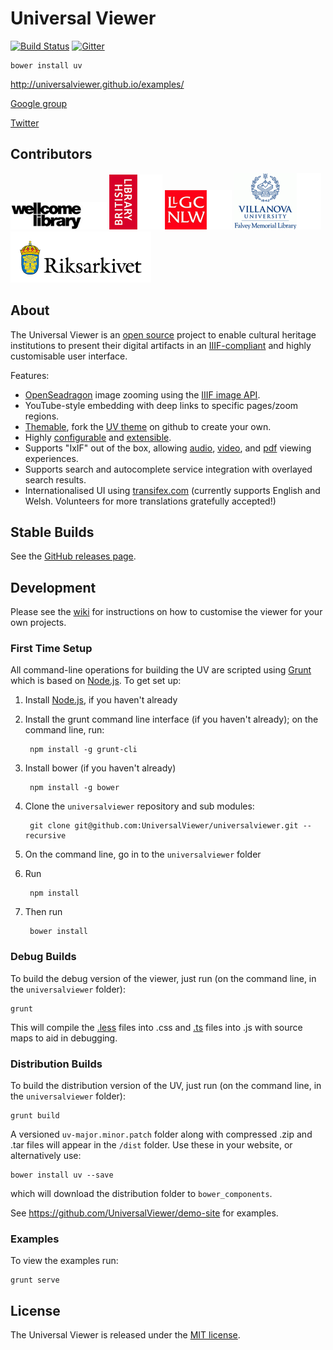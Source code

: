 # Universal Viewer

[![Build Status](https://travis-ci.org/UniversalViewer/universalviewer.svg?branch=master)](https://travis-ci.org/UniversalViewer/universalviewer) [![Gitter](https://badges.gitter.im/Join%20Chat.svg)](https://gitter.im/UniversalViewer/universalviewer?utm_source=badge&utm_medium=badge&utm_campaign=pr-badge&utm_content=badge)

    bower install uv

http://universalviewer.github.io/examples/

[Google group](https://groups.google.com/forum/#!forum/universalviewer)

[Twitter](https://twitter.com/universalviewer)

## Contributors

![Wellcome Library](https://raw.githubusercontent.com/UniversalViewer/assets/master/wellcome_logo.png "Wellcome Library")
![British Library](https://raw.githubusercontent.com/UniversalViewer/assets/master/bl_logo.png "British Library")
![National Library of Wales](https://raw.githubusercontent.com/UniversalViewer/assets/master/nlw_logo.png "National Library of Wales")
![Villanova University, Falvey Memorial Library](https://raw.githubusercontent.com/UniversalViewer/assets/master/vufalvey_logo.png "Villanova University, Falvey Memorial Library")
![Riksarkivet](https://raw.githubusercontent.com/Riksarkivet/assets/master/logo.png "Riksarkivet (The National Archives of Sweden)")

## About

The Universal Viewer is an [open source](https://github.com/UniversalViewer/universalviewer/blob/master/LICENSE.txt) project to enable cultural heritage institutions to present their digital artifacts in an [IIIF-compliant](http://iiif.io/) and highly customisable user interface. 

Features:

- [OpenSeadragon](https://openseadragon.github.io/) image zooming using the [IIIF image API](http://iiif.io/api/image/2.0/).
- YouTube-style embedding with deep links to specific pages/zoom regions.
- [Themable](https://stackedit.io/viewer#!provider=gist&gistId=5411c4576c2ec7387bba&filename=uv-theming-tutorial.md), fork the [UV theme](https://github.com/UniversalViewer/uv-en-GB-theme) on github to create your own.
- Highly [configurable](https://github.com/UniversalViewer/universalviewer/wiki/Configuration) and [extensible](http://universalviewer.gitbooks.io/custom-extensions/content/).
- Supports "IxIF" out of the box, allowing [audio](http://universalviewer.github.io/examples/?manifest=http://wellcomelibrary.org/iiif/b17307922/manifest), [video](http://universalviewer.github.io/examples/?manifest=http://wellcomelibrary.org/iiif/b16659090/manifest), and [pdf](http://universalviewer.github.io/examples/?manifest=http://wellcomelibrary.org/iiif/b17502792/manifest) viewing experiences.
- Supports search and autocomplete service integration with overlayed search results.
- Internationalised UI using [transifex.com](https://www.transifex.com/) (currently supports English and Welsh. Volunteers for more translations gratefully accepted!)

## Stable Builds

See the [GitHub releases page](https://github.com/UniversalViewer/UniversalViewer/releases).

## Development

Please see the [wiki](https://github.com/UniversalViewer/UniversalViewer/wiki) for instructions on how to customise the viewer for your own projects.

### First Time Setup

All command-line operations for building the UV are scripted using [Grunt](http://gruntjs.com/) which is based on [Node.js](http://nodejs.org/). To get set up:

1. Install [Node.js](http://nodejs.org), if you haven't already

1. Install the grunt command line interface (if you haven't already); on the command line, run:

	    npm install -g grunt-cli

1. Install bower (if you haven't already)

        npm install -g bower

1. Clone the `universalviewer` repository and sub modules:

	    git clone git@github.com:UniversalViewer/universalviewer.git --recursive

1. On the command line, go in to the `universalviewer` folder

1. Run

        npm install

1. Then run

        bower install


### Debug Builds

To build the debug version of the viewer, just run (on the command line, in the `universalviewer` folder):

	grunt

This will compile the [.less](http://lesscss.org) files into .css and [.ts](http://typescriptlang.org) files into .js with source maps to aid in debugging.

### Distribution Builds

To build the distribution version of the UV, just run (on the command line, in the `universalviewer` folder):

	grunt build

A versioned `uv-major.minor.patch` folder along with compressed .zip and .tar files will appear in the `/dist` folder. Use these in your website, or alternatively use:
 
    bower install uv --save
    
which will download the distribution folder to `bower_components`.

See https://github.com/UniversalViewer/demo-site for examples.

### Examples

To view the examples run:

    grunt serve

## License

The Universal Viewer is released under the [MIT license](https://github.com/UniversalViewer/universalviewer/blob/master/LICENSE.txt).